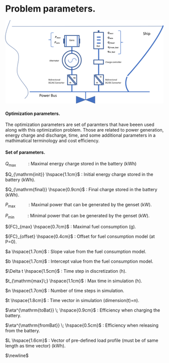 Problem parameters.
=================

![Screenshot](img/hyh_illustration_parameters.png)

#### Optimization parameters.

The optimization parameters are set of paramters that have beeen used along  with this optimization problem. Those are related to power generation, energy charge and discharge, time, and some additional parameters in a mathimatical terminology and cost efficiency. 

#### Set of parameters.

$Q_{\mathrm{max}} \hspace{1cm}$ : Maximal energy charge stored in the battery (kWh)



$Q_{\mathrm{init}} \hspace{1.1cm}$ : Initial energy charge stored in the battery (kWh).



$Q_{\mathrm{final}} \hspace{0.9cm}$ :  Final charge stored in the battery (kWh).



$P_{\mathrm{max}\;} \hspace{1cm}$ : Maximal power that can be generated by the genset (kW).

$P_{\mathrm{min}\;} \hspace{1cm}$ : Minimal power that can be generated by the genset (kW).


${FC}_{max} \hspace{0.7cm}$ : Maximal fuel consumption (g).



${FC}_{offset} \hspace{0.4cm}$ : Offset for fuel consumption model (at P=0).



$a \hspace{1.7cm}$ : Slope value from the fuel consumption model.



$b \hspace{1.7cm}$ : Intercept value from the fuel consumption model.



$\Delta t \hspace{1.5cm}$ : Time step in discretization (h).




$t_{\mathrm{max}\;} \hspace{1.1cm}$ : Max time in simulation (h).



$n \hspace{1.7cm}$ :  Number of time steps in simulation.



$t \hspace{1.8cm}$ :  Time vector in simulation (dimension(t)=n).



$\eta^{\mathrm{toBat}} \; \hspace{0.9cm}$ :  Efficiency when charging the battery.



$\eta^{\mathrm{fromBat}} \; \hspace{0.5cm}$ :   Efficiency when releasing from the battery.



$L \hspace{1.6cm}$ : Vector of pre-defined load profile (must be of same length as time vector) (kWh).

$\newline$ 

